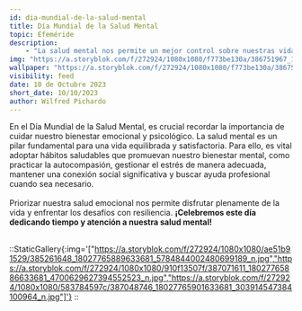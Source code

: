 ```yaml
---
id: dia-mundial-de-la-salud-mental
title: Día Mundial de la Salud Mental
topic: Efeméride
description:
    - "La salud mental nos permite un mejor control sobre nuestras vidas, y hoy que celebramos el Día Mundial de la salud mental, te dejamos algunas recomendaciones y hábitos para mantener un bienestar mental. Cuidar de nuestra salud mental es fundamental para llevar una vida plena y equilibrada. ¡Celebremos este día priorizando nuestra salud emocional!"
img: "https://a.storyblok.com/f/272924/1080x1080/f773be130a/386751967_18027765877633681_8847685113682052707_n.jpg"
wallpaper: "https://a.storyblok.com/f/272924/1080x1080/f773be130a/386751967_18027765877633681_8847685113682052707_n.jpg"
visibility: feed
date: 10 de Octubre 2023
short_date: 10/10/2023
author: Wilfred Pichardo
---
```

En el Día Mundial de la Salud Mental, es crucial recordar la importancia de cuidar nuestro bienestar emocional y psicológico. La salud mental es un pilar fundamental para una vida equilibrada y satisfactoria. Para ello, es vital adoptar hábitos saludables que promuevan nuestro bienestar mental, como practicar la autocompasión, gestionar el estrés de manera adecuada, mantener una conexión social significativa y buscar ayuda profesional cuando sea necesario.
<br/><br/>
Priorizar nuestra salud emocional nos permite disfrutar plenamente de la vida y enfrentar los desafíos con resiliencia. **¡Celebremos este día dedicando tiempo y atención a nuestra salud mental!**
<br/><br/>

::StaticGallery{:img='["https://a.storyblok.com/f/272924/1080x1080/ae51b91529/385261648_18027765889633681_5784844002480699189_n.jpg","https://a.storyblok.com/f/272924/1080x1080/910f13507f/387071611_18027765886633681_4700629627394552523_n.jpg","https://a.storyblok.com/f/272924/1080x1080/583784597c/387048746_18027765901633681_303914547384100964_n.jpg"]'}
::